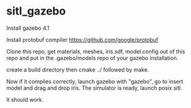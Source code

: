 # sitl_gazebo

Install gazebo 4.1

Install protobuf compiler https://github.com/google/protobuf

Clone this repo, get materials, meshes, iris.sdf, model.config out of this repo and put in the .gazebo/models repo of your gazebo installation.

create a build directory then cmake ../ followed by make.

Now if it compiles correctly, launch gazebo with "gazebo", go to insert model and drag and drop iris. The simulator is ready, launch posix sitl.

It should work.

